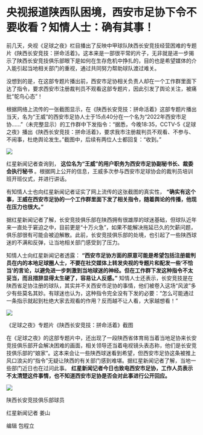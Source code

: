 # 央视报道陕西队困境，西安市足协下令不要收看？知情人士：确有其事！

前几天，央视《足球之夜》栏目播出了反映中甲球队陕西长安竞技经营困难的专题片《陕西长安竞技：拼命活着》。这本来是一部很平常的片子，无非就是进一步揭示了陕西长安竞技俱乐部眼下是如何在生存危机中挣扎的，目的也是希望媒体的介入能引起当地相关部门的重视，通过共同努力帮助球队渡过难关。

没想到的是，在这部专题片播出前，西安市足协相关负责人却在一个工作群里面下达了指令，要求西安市注册裁判员不观看这部专题片，因此引发了舆论关注，被痛批“鸵鸟心态”！

根据网络上流传的一张截图显示，在《陕西长安竞技：拼命活着》这部专题片播出当天，名为“王威”的西安市足协人士于15点40分在一个名为“2022年西安市足协……”（未完整显示）的工作群中下发指令：“据悉，今晚18:35，CCTV-5《足球之夜》播出《陕西长安竞技：拼命活着》，要求我市注册裁判员不观看、不参与、不闹事，杜绝舆论发生。”截图中，后续有两位人士都回复：“收到。”

![](https://inews.gtimg.com/newsapp_bt/0/15603435302/1000)

红星新闻记者查询到， **这位名为“王威”的用户职务为西安市足协副秘书长、裁委会执行秘书**
。根据网上公开的信息，王威多次参与西安市足球协会的裁判员培训班开班仪式，并进行讲话。

有知情人士也向红星新闻记者证实了网上流传的这张截图的真实性，
**“确实有这个事，王威在西安市足协的一个工作群里面下发了相关指令，随着舆论的传播，他现在压力也很大。”**

据红星新闻记者了解，长安竞技俱乐部在陕西拥有很雄厚的球迷基础，但球队近年来一直处于窘迫之中，目前更是“十万火急”，如果不能解决拖延已久的欠薪问题，俱乐部很有可能会被迫解散。此前，长安竞技俱乐部的处境，也引起了一些陕西球迷的不满和反弹，让当地相关部门感受到了压力。

知情人士向红星新闻记者透露：
**“西安市足协方面的原意可能是希望包括注册裁判员在内的本地足球圈人士，不要在社交媒体上转发央视的专题片和配发一些‘不恰当’的言论，以避免进一步刺激到当地球迷的神经。但在工作群下发这种指令不太妥当，而且措辞显得太生硬了，容易让人反感。”**
知情人士还表示，长安竞技是在陕西省足协注册的球队，其实并不关西安市足协的事情，他们被卷入这场“风波”多少有些莫名其妙。有球迷也认为，这种指令完全没有下发的必要：“怎么可能通过一条指示就起到杜绝大家去观看的作用？反而越不让人看，大家越想看！”

![](https://inews.gtimg.com/newsapp_bt/0/15603435303/1000)

《足球之夜》专题片《陕西长安竞技：拼命活着》截图

在《足球之夜》的这部专题片中，还出现了一段陕西省体育局当着当地足协来长安竞技俱乐部开会解决困难的画面，相关领导还当着电视镜头表态称，他们是长安竞技俱乐部的“娘家”。这本来会让一些陕西球迷看到希望，但西安市足协这条被推上风口浪尖的“指令”无疑让陕西的有关部门感到难堪。据红星新闻记者了解，当地一些部门近日也在过问此事。
**红星新闻记者今日也致电西安市足协，工作人员表示不太清楚这件事情，也不知道西安市足协是否会对此事进行公开回应。**

![](https://inews.gtimg.com/newsapp_bt/0/15603435305/1000)

陕西长安竞技俱乐部球员

红星新闻记者 姜山

编辑 包程立

